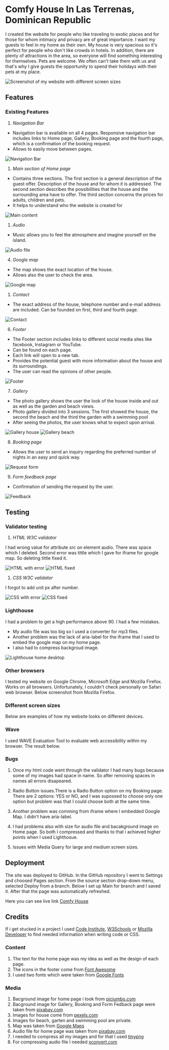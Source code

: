 # Comfy House In Las Terrenas, Dominican Republic

I created the website for people who like traveling to exotic places and for those for whom intimacy and privacy are of great importance. I want my guests to feel in my home as their own. My house is very spacious so it's perfect for people who don't like crowds in hotels. 
In addition, there are plenty of attractions in the area, so everyone will find something interesting for themselves. Pets are welcome. We often can't take them with us and that's why I give guests the opportunity to spend their holidays with their pets at my place.

![Screenshot of my website with different screen sizes](https://github.com/MarzenkaS/Comfy-House-New/blob/main/docs/main.view.png?raw=true)

## Features


### Existing Features

1. _Navigation Bar_
  
- Navigation bar is available on all 4 pages. Responsive navigation bar includes links to Home page, Gallery, Booking page and the fourth page, which is a confirmation of the booking request. 
- Allows to easily move between pages.

![Navigation Bar](https://github.com/MarzenkaS/Comfy-House-New/blob/main/docs/nav.bar.png?raw=true)

1. _Main section of Home page_

- Contains three sections. The first section is a general description of the guest offer. Description of the house and for whom it is addressed. The second section describes the possibilities that the house and the surrounding area have to offer. The third section concerns the prices for adults, children and pets.
- It helps to understand who the website is created for

![Main content](https://github.com/MarzenkaS/Comfy-House-New/blob/main/docs/main.content.png?raw=true)

1. _Audio_ 

- Music allows you to feel the atmosphere and imagine yourself on the island.

![Audio file](https://github.com/MarzenkaS/Comfy-House-New/blob/main/images%20for%20readme/audio.png?raw=true)

4. _Google map_

- The map shows the exact location of the house.
- Allows also the user to check the area.

![Google map](https://github.com/MarzenkaS/Comfy-House-New/blob/main/docs/google.map.png?raw=true)

1. _Contact_

- The exact address of the house, telephone number and e-mail address are included. Can be founded on first, third and fourth page.

![Contact](https://github.com/MarzenkaS/Comfy-House-New/blob/main/images%20for%20readme/contact.png?raw=true)

6. _Footer_

- The Footer section includes links to different social media sites like facebook, Instagram or YouTube.
- Can be found on each page.
- Each link will open to a new tab.
- Provides the potential guest with more information about the house and its surroundings.
- The user can read the opinions of other people.

![Footer](https://github.com/MarzenkaS/Comfy-House-New/blob/main/images%20for%20readme/footer.png?raw=true)

7. _Gallery_
   
- The photo gallery shows the user the look of the house inside and out as well as the garden and beach views.
- Photo gallery divided into 3 sessions. The first showed the house, the second the beach and the third the  garden with a swimming pool
- After seeing the photos, the user knows what to expect upon arrival.

![Gallery house](https://github.com/MarzenkaS/Comfy-House-New/blob/main/images%20for%20readme/gallery1.png?raw=true)
![Gallery beach](https://github.com/MarzenkaS/Comfy-House-New/blob/main/images%20for%20readme/gallery3.png?raw=true)

8. _Booking page_

- Allows the user to send an inquiry regarding the preferred number of nights in an easy and quick way.

![Request form](https://github.com/MarzenkaS/Comfy-House-New/blob/main/images%20for%20readme/reservation.png?raw=true)

9. _Form feedback page_

- Confirmation of sending the request by the user.

![Feedback](https://github.com/MarzenkaS/Comfy-House-New/blob/main/images%20for%20readme/confirmation2.png?raw=true)

## Testing

### Validator testing

1. _HTML W3C validator_ 

I had wrong value for attribute src on element audio. There was space which I deleted. Second error was tittle which I gave for iframe for google map. So deleting tittle fixed it.

![HTML with error](https://github.com/MarzenkaS/Comfy-House-New/blob/main/docs/html.error.png?raw=true)
![HTML fixed](https://github.com/MarzenkaS/Comfy-House-New/blob/main/docs/html.fixed.png?raw=true)

1. _CSS W3C validator_

I forgot to add unit px after number. 

![CSS with error](https://github.com/MarzenkaS/Comfy-House-New/blob/main/docs/css.error.png?raw=true)
![CSS fixed](https://github.com/MarzenkaS/Comfy-House-New/blob/main/docs/css.fixed.png?raw=true)

### Lighthouse

I had a problem to get a high performance above 90. I had a few mistakes. 
- My audio file was too big so I used a converter for mp3 files. 
- Another problem was the lack of aria-label for the iframe that I used to embed the google map on my home page. 
- I also had to compress backgroud image.

![Lighthouse home desktop](https://github.com/MarzenkaS/Comfy-House-New/blob/main/docs/Lighthouse.png?raw=true)






### Other browsers

I tested my website on Google Chrome, Microsoft Edge and Mozilla Firefox. Works on all browsers. Unfortunately, I couldn't check personally on Safari web browser. Below screenshot from Mozilla Firefox.

### Different screen sizes

Below are examples of how my website looks on different devices.

### Wave

I used WAVE Evaluation Tool to evaluate web accessibility within my browser. The result below.
### Bugs

1. Once my html code went through the validator I had many bugs because some of my images had space in name. So after removing spaces in names all errors disapeared.
 
2. Radio Button issues.There is  a Radio Button option on my Booking page. There are 2 options: YES or NO, and I was supossed to choose only one option but problem was that I could choose both at the same time.

3. Another problem was comming from iframe where I embedded Google Map. I didn't have aria-label. 

4. I had problems also with size for audio file and bacakground image on Home page. So both I compressed and thanks to that i achieved higher points when I used Lighthosue.

5. Issues with Media Query for large and medium screen sizes. 


## Deployment

The site was deployed to GitHub. In the GitHub repository I went to Settings and choosed Pages section. From the source section drop-down menu, selected Deploy from a branch. Below I set up Main for branch and I saved it. After that the page was automatically refreshed.

Here you can see live link [Comfy House](https://marzenkas.github.io/Comfy-House-New/)

## Credits

If i get stucked in a project I used [Code Institute](https://learn.codeinstitute.net/dashboard), [W3Schools](https://www.w3schools.com/) or [Mozilla Developer](https://developer.mozilla.org/en-US/) to find needed information when writing code or CSS.

### Content

1. The text for the home page was my idea as well as the design of each page.
2. The icons in the footer come from [Font Awesome](https://fontawesome.com/)
3. I used two fonts which were taken from [Google Fonts](https://fonts.google.com/)

### Media

1. Bacground image for home page i took from [picjumbo.com](https://picjumbo.com/search/+beach) 
2. Bacground image for Gallery, Booking and Form Fedback page were taken from [pixabay.com](https://pixabay.com)
3. Images for house come from [pexels.com](https://www.pexels.com)
4. Images for beach, garten and swimming pool are private.
5. Map was taken from [Google Maps](https://www.google.com/maps)
6. Audio file for home page was taken from [pixabay.com](https://pixabay.com/pl/music/bije-lofi-study-112191/)
9. I needed to compress all my images and for that I used [tinypng](https://tinypng.com/)
9. For compressing audio file I needed [xconvert.com](https://www.xconvert.com/)